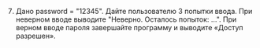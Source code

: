 7.	Дано password = "12345". Дайте пользователю 3 попытки ввода. При неверном вводе выводите "Неверно. Осталось попыток: …". При верном вводе пароля завершайте программу и выводите «Доступ разрешен».
